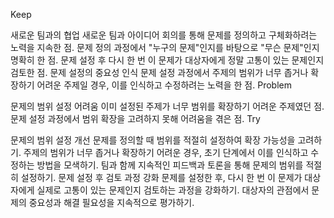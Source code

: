 Keep

새로운 팀과의 협업
새로운 팀과 아이디어 회의를 통해 문제를 정의하고 구체화하려는 노력을 지속한 점.
문제 정의 과정에서 "누구의 문제"인지를 바탕으로 "무슨 문제"인지 명확히 한 점.
문제 설정 후 다시 한 번 이 문제가 대상자에게 정말 고통이 있는 문제인지 검토한 점.
문제 설정의 중요성 인식
문제 설정 과정에서 주제의 범위가 너무 좁거나 확장하기 어려운 주제일 경우, 이를 인식하고 수정하려는 노력을 한 점.
Problem

문제의 범위 설정 어려움
이미 설정된 주제가 너무 범위를 확장하기 어려운 주제였던 점.
문제 설정 과정에서 범위 확장을 고려하지 못해 어려움을 겪은 점.
Try

문제의 범위 설정 개선
문제를 정의할 때 범위를 적절히 설정하여 확장 가능성을 고려하기.
주제의 범위가 너무 좁거나 확장하기 어려운 경우, 초기 단계에서 이를 인식하고 수정하는 방법을 모색하기.
팀과 함께 지속적인 피드백과 토론을 통해 문제의 범위를 적절히 설정하기.
문제 설정 후 검토 과정 강화
문제를 설정한 후, 다시 한 번 이 문제가 대상자에게 실제로 고통이 있는 문제인지 검토하는 과정을 강화하기.
대상자의 관점에서 문제의 중요성과 해결 필요성을 지속적으로 평가하기.
